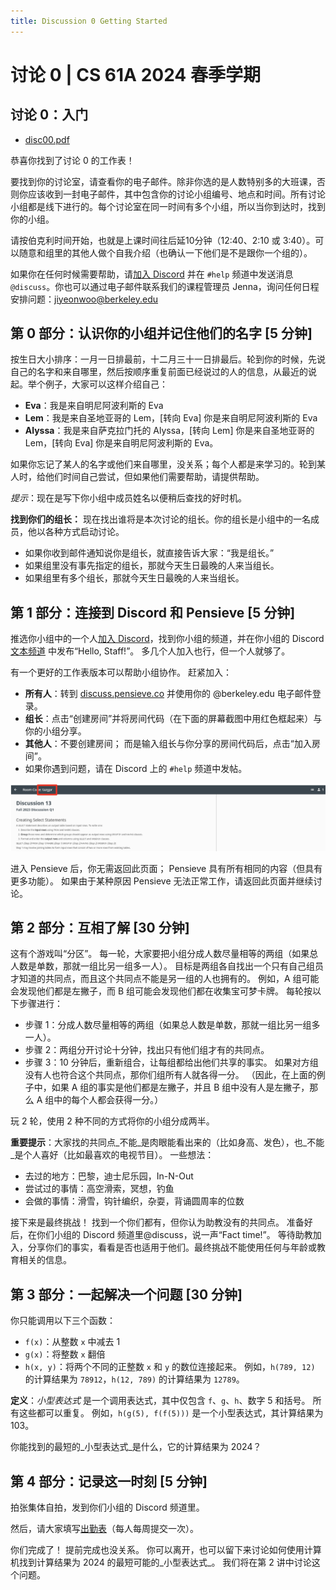 ```yaml
---
title: Discussion 0 Getting Started
---
```


# 讨论 0 | CS 61A 2024 春季学期

## 讨论 0：入门

-   [disc00.pdf](/resource/cs61a/disc00.pdf)

恭喜你找到了讨论 0 的工作表！

要找到你的讨论室，请查看你的电子邮件。除非你选的是人数特别多的大班课，否则你应该收到一封电子邮件，其中包含你的讨论小组编号、地点和时间。所有讨论小组都是线下进行的。每个讨论室在同一时间有多个小组，所以当你到达时，找到你的小组。

请按伯克利时间开始，也就是上课时间往后延10分钟（12:40、2:10 或 3:40）。可以随意和组里的其他人做个自我介绍（也确认一下他们是不是跟你一个组的）。

如果你在任何时候需要帮助，请[加入 Discord](https://cs61a.org/articles/discord) 并在 `#help` 频道中发送消息 `@discuss`。你也可以通过电子邮件联系我们的课程管理员 Jenna，询问任何日程安排问题：jiyeonwoo@berkeley.edu

## 第 0 部分：认识你的小组并记住他们的名字 \[5 分钟]

按生日大小排序：一月一日排最前，十二月三十一日排最后。轮到你的时候，先说自己的名字和来自哪里，然后按顺序重复前面已经说过的人的信息，从最近的说起。举个例子，大家可以这样介绍自己：

-   **Eva**：我是来自明尼阿波利斯的 Eva
-   **Lem**：我是来自圣地亚哥的 Lem，[转向 Eva] 你是来自明尼阿波利斯的 Eva
-   **Alyssa**：我是来自萨克拉门托的 Alyssa，[转向 Lem] 你是来自圣地亚哥的 Lem，[转向 Eva] 你是来自明尼阿波利斯的 Eva。

如果你忘记了某人的名字或他们来自哪里，没关系；每个人都是来学习的。轮到某人时，给他们时间自己尝试，但如果他们需要帮助，请提供帮助。

_提示_：现在是写下你小组中成员姓名以便稍后查找的好时机。

**找到你们的组长：** 现在找出谁将是本次讨论的组长。你的组长是小组中的一名成员，他以各种方式启动讨论。

-   如果你收到邮件通知说你是组长，就直接告诉大家：“我是组长。”
-   如果组里没有事先指定的组长，那就今天生日最晚的人来当组长。
-   如果组里有多个组长，那就今天生日最晚的人来当组长。

## 第 1 部分：连接到 Discord 和 Pensieve \[5 分钟]

推选你小组中的一个人[加入 Discord](https://cs61a.org/articles/discord)，找到你小组的频道，并在你小组的 Discord [文本频道](https://support.discord.com/hc/en-us/articles/4412085582359-Text-Channels-Text-Chat-In-Voice-Channels#h_01FMJT412WBX1MR4HDYNR8E95X) 中发布“Hello, Staff!”。 多几个人加入也行，但一个人就够了。

有一个更好的工作表版本可以帮助小组协作。 赶紧加入：

-   **所有人**：转到 [discuss.pensieve.co](http://discuss.pensieve.co/) 并使用你的 @berkeley.edu 电子邮件登录。
-   **组长**：点击“创建房间”并将房间代码（在下面的屏幕截图中用红色框起来）与你的小组分享。
-   **其他人**：不要创建房间； 而是输入组长与你分享的房间代码后，点击“加入房间”。
-   如果你遇到问题，请在 Discord 上的 `#help` 频道中发帖。

![Pensieve 房间](/img/cs61a/img3.png)

进入 Pensieve 后，你无需返回此页面； Pensieve 具有所有相同的内容（但具有更多功能）。 如果由于某种原因 Pensieve 无法正常工作，请返回此页面并继续讨论。

## 第 2 部分：互相了解 \[30 分钟]

这有个游戏叫“分区”。 每一轮，大家要把小组分成人数尽量相等的两组（如果总人数是单数，那就一组比另一组多一人）。 目标是两组各自找出一个只有自己组员才知道的共同点，而且这个共同点不能是另一组的人也拥有的。 例如，A 组可能会发现他们都是左撇子，而 B 组可能会发现他们都在收集宝可梦卡牌。 每轮按以下步骤进行：

-   步骤 1：分成人数尽量相等的两组（如果总人数是单数，那就一组比另一组多一人）。
-   步骤 2：两组分开讨论十分钟，找出只有他们组才有的共同点。
-   步骤 3：10 分钟后，重新组合，让每组都给出他们共享的事实。 如果对方组没有人也符合这个共同点，那你们组所有人就各得一分。 （因此，在上面的例子中，如果 A 组的事实是他们都是左撇子，并且 B 组中没有人是左撇子，那么 A 组中的每个人都会获得一分。）

玩 2 轮，使用 2 种不同的方式将你的小组分成两半。

**重要提示**：大家找的共同点_不能_是肉眼能看出来的（比如身高、发色），也_不能_是个人喜好（比如最喜欢的电视节目）。 一些想法：
-   去过的地方：巴黎，迪士尼乐园，In-N-Out
-   尝试过的事情：高空滑索，冥想，钓鱼
-   会做的事情：滑雪，钩针编织，杂耍，背诵圆周率的位数

接下来是最终挑战！ 找到一个你们都有，但你认为助教没有的共同点。 准备好后，在你们小组的 Discord 频道里@discuss，说一声“Fact time!”。 等待助教加入，分享你们的事实，看看是否也适用于他们。最终挑战不能使用任何与年龄或教育相关的信息。

## 第 3 部分：一起解决一个问题 \[30 分钟]

你只能调用以下三个函数：

-   `f(x)`：从整数 `x` 中减去 1
-   `g(x)`：将整数 `x` 翻倍
-   `h(x, y)`：将两个不同的正整数 `x` 和 `y` 的数位连接起来。 例如，`h(789, 12)` 的计算结果为 `78912`，`h(12, 789)` 的计算结果为 `12789`。

**定义**：_小型表达式_ 是一个调用表达式，其中仅包含 `f`、`g`、`h`、数字 5 和括号。 所有这些都可以重复。 例如，`h(g(5), f(f(5)))` 是一个小型表达式，其计算结果为 103。

你能找到的最短的_小型表达式_是什么，它的计算结果为 2024？

## 第 4 部分：记录这一时刻 \[5 分钟]

拍张集体自拍，发到你们小组的 Discord 频道里。

然后，请大家填写[出勤表](https://forms.gle/yH4KNcMN4VSd6mGG6)（每人每周提交一次）。

你们完成了！ 提前完成也没关系。 你可以离开，也可以留下来讨论如何使用计算机找到计算结果为 2024 的最短可能的_小型表达式_。 我们将在第 2 讲中讨论这个问题。
